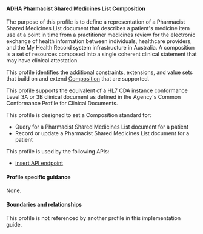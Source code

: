 #### ADHA Pharmacist Shared Medicines List Composition
The purpose of this profile is to define a representation of a Pharmacist Shared Medicines List document that describes a patient's medicine item use at a point in time from a practitioner medicines review for the electronic exchange of health information between individuals, healthcare providers, and the My Health Record system infrastructure in Australia. A composition is a set of resources composed into a single coherent clinical statement that may have clinical attestation.

This profile identifies the additional constraints, extensions, and value sets that build on and extend [Composition](http://hl7.org/fhir/R4/composition.html) that are supported. 

This profile supports the equivalent of a HL7 CDA instance conformance Level 3A or 3B clinical document as defined in the Agency's Common Conformance Profile for Clinical Documents.

This profile is designed to set a Composition standard for:
* Query for a Pharmacist Shared Medicines List document for a patient
* Record or update a Pharmacist Shared Medicines List document for a patient

This profile is used by the following APIs:
* [insert API endpoint](StructureDefinition-TBD-1.html)


#### Profile specific guidance
None.


#### Boundaries and relationships
This profile is not referenced by another profile in this implementation guide.  